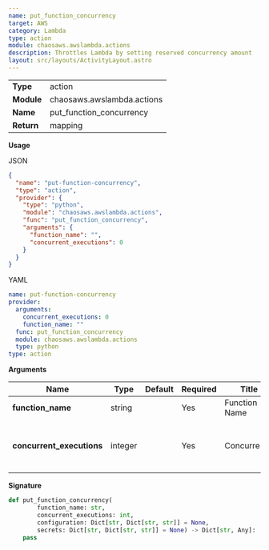 ```yaml
---
name: put_function_concurrency
target: AWS
category: Lambda
type: action
module: chaosaws.awslambda.actions
description: Throttles Lambda by setting reserved concurrency amount
layout: src/layouts/ActivityLayout.astro
---
```


|            |                            |
| ---------- | -------------------------- |
| **Type**   | action                     |
| **Module** | chaosaws.awslambda.actions |
| **Name**   | put_function_concurrency   |
| **Return** | mapping                    |

**Usage**

JSON

```json
{
  "name": "put-function-concurrency",
  "type": "action",
  "provider": {
    "type": "python",
    "module": "chaosaws.awslambda.actions",
    "func": "put_function_concurrency",
    "arguments": {
      "function_name": "",
      "concurrent_executions": 0
    }
  }
}
```

YAML

```yaml
name: put-function-concurrency
provider:
  arguments:
    concurrent_executions: 0
    function_name: ""
  func: put_function_concurrency
  module: chaosaws.awslambda.actions
  type: python
type: action
```

**Arguments**

| Name                      | Type    | Default | Required | Title         | Description                                   |
| ------------------------- | ------- | ------- | -------- | ------------- | --------------------------------------------- |
| **function_name**         | string  |         | Yes      | Function Name | Name of the function                          |
| **concurrent_executions** | integer |         | Yes      | Concurrency   | New execution concurrency set on the function |

**Signature**

```python
def put_function_concurrency(
        function_name: str,
        concurrent_executions: int,
        configuration: Dict[str, Dict[str, str]] = None,
        secrets: Dict[str, Dict[str, str]] = None) -> Dict[str, Any]:
    pass

```
